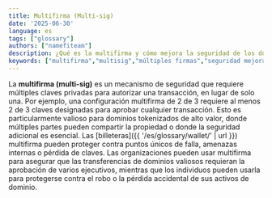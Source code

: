 ```yaml
---
title: Multifirma (Multi-sig)
date: '2025-06-30'
language: es
tags: ["glossary"]
authors: ["namefiteam"]
description: ¿Qué es la multifirma y cómo mejora la seguridad de los dominios?
keywords: ["multifirma","multisig","múltiples firmas","seguridad mejorada","custodia compartida"]
---
```


La **multifirma (multi-sig)** es un mecanismo de seguridad que requiere múltiples claves privadas para autorizar una transacción, en lugar de solo una. Por ejemplo, una configuración multifirma de 2 de 3 requiere al menos 2 de 3 claves designadas para aprobar cualquier transacción. Esto es particularmente valioso para dominios tokenizados de alto valor, donde múltiples partes pueden compartir la propiedad o donde la seguridad adicional es esencial. Las [billeteras]({{ '/es/glossary/wallet/' | url }}) multifirma pueden proteger contra puntos únicos de falla, amenazas internas o pérdida de claves. Las organizaciones pueden usar multifirma para asegurar que las transferencias de dominios valiosos requieran la aprobación de varios ejecutivos, mientras que los individuos pueden usarla para protegerse contra el robo o la pérdida accidental de sus activos de dominio.